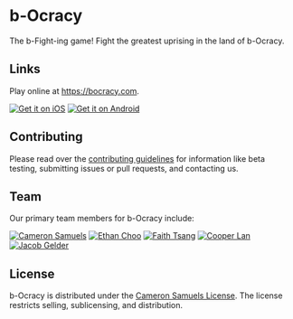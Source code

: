 # b-Ocracy
The b-Fight-ing game! Fight the greatest uprising in the land of b-Ocracy.
## Links
Play online at <https://bocracy.com>.

[![Get it on iOS](http://svgur.com/i/2Gm.svg)](https://bocracy.com/ios)
[![Get it on Android](http://svgur.com/i/2GC.svg)](https://bocracy.com/android)
## Contributing
Please read over the [contributing guidelines](CONTRIBUTING.md) for information like beta testing, submitting issues or pull requests, and contacting us.
## Team
Our primary team members for b-Ocracy include:

<a href="http://cameronsamuels.com"><img src="https://git.io/v7fr7" title="Cameron Samuels" alt="Cameron Samuels"></a>
<a href="http://github.com/ethanchoo"><img src="https://git.io/v7frC" title="Ethan Choo" alt="Ethan Choo"></a>
<a href="http://github.com/faithtsang"><img src="https://git.io/v7frd" title="Faith Tsang" alt="Faith Tsang"></a>
<a href="http://github.com/cooperlan"><img src="https://git.io/v7frh" title="Cooper Lan" alt="Cooper Lan"></a>
<a href="http://github.com/jacobgelder"><img src="https://git.io/v7Joh" title="Jacob Gelder" alt="Jacob Gelder"></a>

## License
b-Ocracy is distributed under the [Cameron Samuels License](LICENSE). The license restricts selling, sublicensing, and distribution.
